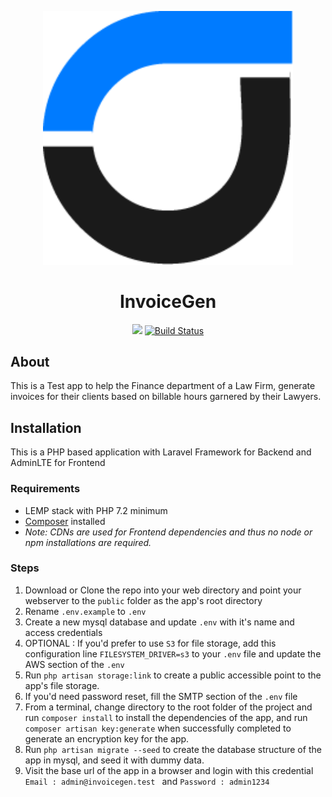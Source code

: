 <p align="center"><img src="https://raw.githubusercontent.com/paajake/invoicegen-test/master/public/images/logo/logo.png" width="400"></p>
<h1 align="center"><b>Invoice</b>Gen</h1>
<p align="center">
<a href="https://www.codacy.com?utm_source=github.com&amp;utm_medium=referral&amp;utm_content=paajake/invoicegen-test&amp;utm_campaign=Badge_Grade"><img src="https://api.codacy.com/project/badge/Grade/b44d1d29abdf4cbd9a2ac359b4c20425"/></a>
<a href="https://travis-ci.org/paajake/invoicegen-test"><img src="https://travis-ci.org/paajake/invoicegen-test.svg?branch=master" alt="Build Status"></a>
<a href="https://codecov.io/gh/paajake/invoicegen-test">
  <imgz src="https://codecov.io/gh/paajake/invoicegen-test/branch/master/graph/badge.svg" />
</a>
</p>

## About
This is a Test app to help the Finance department of a Law Firm, generate invoices for their clients based on billable hours garnered by their Lawyers.

## Installation
This is a PHP based application with Laravel Framework for Backend and AdminLTE for Frontend 

### Requirements
- LEMP stack with PHP 7.2 minimum
- <a href="https://getcomposer.org/doc/00-intro.md#installation-linux-unix-macos">Composer</a> installed
- _*Note:* CDNs are used for Frontend dependencies and thus no node or npm installations are required._

### Steps
   1. Download or Clone the repo into your web directory and point your webserver to the `public` folder as the app's root directory
   2. Rename `.env.example` to `.env`
   3. Create a new mysql database and update `.env` with it's name and access credentials
   4. OPTIONAL : If you'd prefer to use `S3` for file storage, add this configuration line `FILESYSTEM_DRIVER=s3` to your `.env` file and update the AWS section of the `.env`
   5. Run `php artisan storage:link` to create a public accessible point to the app's file storage.
   6. If you'd need password reset, fill the SMTP section of the `.env` file
   7. From a terminal, change directory to the root folder of the project and run `composer install` to install the dependencies of the app, and run `composer artisan key:generate` when successfully completed to generate an encryption key for the app.
   8. Run `php artisan migrate --seed` to create the database structure of the app in mysql, and seed it with dummy data.
   9. Visit the base url of the app in a browser and login with this credential `Email : admin@invoicegen.test ` and `Password : admin1234`
